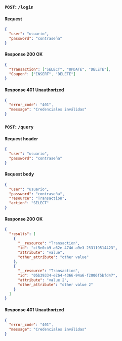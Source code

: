 ### `POST`: `/login`
#### Request
```json
{
  "user": "usuario",
  "password": "contraseña"
}
```
#### Response 200 OK
```json
{
  "Transaction": ["SELECT", "UPDATE", "DELETE"],
  "Coupon": ["INSERT", "DELETE"]
}
```
#### Response 401 Unauthorized
```json
{
  "error_code": "401",
  "message": "Credenciales inválidas"
}
```

### `POST`: `/query`
#### Request header
```json
{
  "user": "usuario",
  "password": "contraseña"
}
```
#### Request body
```json
{
  "user": "usuario",
  "password": "contraseña",
  "resource": "Transaction",
  "action": "SELECT"
}
```
#### Response 200 OK
```json
{
  "results": [
    {
      "__resource": "Transaction",
      "id": "cf5e0cb9-a62e-474d-a9e3-253119514423",
      "attribute": "value",
      "other_attribute": "other value"
    },
    {
      "__resource": "Transaction",
      "id": "05b39334-e264-4366-94a6-f2006f5bfd47",
      "attribute": "value 2",
      "other_attribute": "other value 2"
    }
  ]
}
```
#### Response 401 Unauthorized
```json
{
  "error_code": "401",
  "message": "Credenciales inválidas"
}
```
